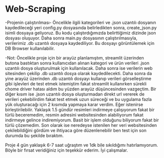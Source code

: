 # Web-Scraping
-Projenin çalıştırılması-
Öncelikle ilgili kategorileri ve .json uzantılı dosyanın kaydedileceği yeri config.py dosyasında belirledikten sonra, create_json.py isimli dosyaya geliyoruz. Bu kodu çalıştırdığımızda belirttiğimiz dizinde json dosyası oluşuyor.
Daha sonra main.py dosyasının çalıştırılmasıyla, verilerimiz .db uzantılı dosyaya kaydediliyor. Bu dosyayı görüntülemek için DB Browser kullanılabilir.

-Not:
Öncelikle proje için bir arayüz planlamıştım, streamlit üzerinden butona bastıktan sonra kullanıcıdan alınan kategori ve ürün verileri .json uzantılı dosya oluşturulmak için kullanılacak. Daha sonra ise verilerin web sitesinden çekilip .db uzantılı dosya olarak kaydedilecekti.
Daha sonra da yine arayüz üzerinden .db uzantılı dosyayı kullanıp verileri görselleştirme gibi işlevleri de test etmek istemiştim fakat streamlit kullanırken sürekli chome driver hatası aldım bu yüzden arayüz düşüncesinden vazgeçtim.
Bir diğer kısım ise .json uzantılı dosya oluşturmadan direkt url vererek de verileri çekebilirdim fakat test etmek uzun süreceği ve bu uygulama fazla yük oluşturacağı için 2 kısımda yapmaya karar verdim. Eğer istenirse birleştirilebilir.
Yaklaşık 1.5 gündür resimleri indirmeye çalışıyorum fakat bir türlü beceremedim, resmin adresini websitesinden alabiliyorum fakat indirmeye gelince indiremiyorum. Basit bir işlem olduğunu biliyorum fakat bir türlü çözemedim.
Son olarak ise neredeyse istenilen her veri websitesinden çekilebildiğini gördüm ve ihtiyaca göre düzenlenebilir ben test için son durumda bu şekilde bıraktım.

Proje 4 gün yaklaşık 6-7 saat uğraştım ve 1dk bile sıkıldığımı hatırlamıyorum. Böyle bir fırsat veridiğiniz için teşekkür ederim. İyi çalışmalar. 

